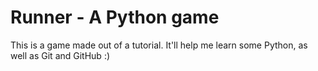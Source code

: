 # Runner - A Python game

This is a game made out of a tutorial. It'll help me learn some Python, as well as Git and GitHub :)
